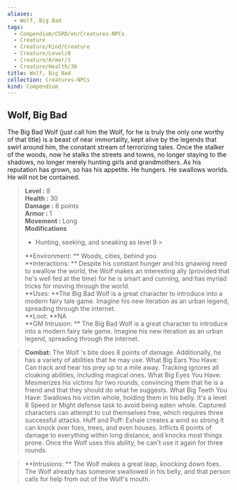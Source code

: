 ```yaml
---
aliases:
  - Wolf, Big Bad
tags:
  - Compendium/CSRD/en/Creatures-NPCs
  - Creature
  - Creature/Kind/Creature
  - Creature/Level/8
  - Creature/Armor/1
  - Creature/Health/30
title: Wolf, Big Bad
collection: Creatures-NPCs
kind: Compendium
---
```

## Wolf, Big Bad  
The Big Bad Wolf (just call him the Wolf, for he is truly the only one worthy of that title) is a beast of near immortality, kept alive by the legends that swirl around him, the constant stream of terrorizing tales. Once the stalker of the woods, now he stalks the streets and towns, no longer staying to the shadows, no longer merely hunting girls and grandmothers. As his reputation has grown, so has his appetite. He hungers. He swallows worlds. He will not be contained.  

  
> **Level :** 8  
> **Health :** 30  
> **Damage :** 8 points  
> **Armor :** 1  
> **Movement :** Long  
> **Modifications**  
>- Hunting, seeking, and sneaking as level 9 >
>  
> **Environment: ** Woods, cities, behind you  
> **Interactions: ** Despite his constant hunger and his gnawing need to swallow the world, the Wolf makes an interesting ally (provided that he's well fed at the time) for he is smart and cunning, and has myriad tricks for moving through the world.  
> **Uses: **The Big Bad Wolf is a great character to introduce into a modern fairy tale game. Imagine his new iteration as an urban legend, spreading through the internet.  
> **Loot: **NA  
> **GM Intrusion: ** The Big Bad Wolf is a great character to introduce into a modern fairy tale game. Imagine his new iteration as an urban legend, spreading through the internet.  

> **Combat:** 
> The Wolf 's bite does 8 points of damage. Additionally, he has a variety of abilities that he may use.
What Big Ears You Have: Can track and hear his prey up to a mile away. Tracking ignores all cloaking abilities, including magical ones.
What Big Eyes You Have: Mesmerizes his victims for two rounds, convincing them that he is a friend and that they should do what he suggests.
What Big Teeth You Have: Swallows his victim whole, holding them in his belly. It's a level 8 Speed or Might defense task to avoid being eaten whole. Captured characters can attempt to cut themselves free, which requires three successful attacks.
Huff and Puff: Exhale creates a wind so strong it can knock over foes, trees, and even houses. Inflicts 6 points of damage to everything within long distance, and knocks most things prone. Once the Wolf uses this ability, he can't use it again for three rounds.  
  

> **Intrusions: ** 
> The Wolf makes a great leap, knocking down foes. The Wolf already has someone swallowed in his belly, and that person calls for help from out of the Wolf's mouth.  
